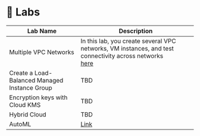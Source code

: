 # :microscope: Labs

| Lab Name | Description |
| ---      | ---         |
| Multiple VPC Networks | In this lab, you create several VPC networks, VM instances, and test connectivity across networks<br>[here](./multiple-vpc-networks/README.md) |
| Create a Load-Balanced Managed Instance Group | TBD |
| Encryption keys with Cloud KMS | TBD |
| Hybrid Cloud | TBD |
| AutoML | [Link](https://cloud.google.com/automl-tables/docs/quickstart) |